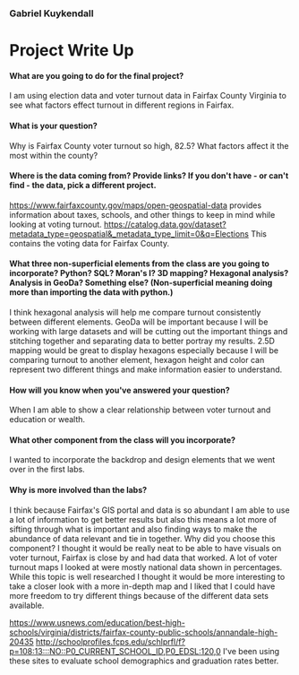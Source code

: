 ### Gabriel Kuykendall
# Project Write Up
#### What are you going to do for the final project?
I am using election data and voter turnout data in Fairfax County Virginia to see what factors effect turnout in different regions in Fairfax.
#### What is your question?
Why is Fairfax County voter turnout so high, 82.5? What factors affect it the most within the county?
#### Where is the data coming from? Provide links? If you don't have - or can't find - the data, pick a different project.
https://www.fairfaxcounty.gov/maps/open-geospatial-data provides information about taxes, schools, and other things to keep in mind while looking at voting turnout.
https://catalog.data.gov/dataset?metadata_type=geospatial&_metadata_type_limit=0&q=Elections
This contains the voting data for Fairfax County.
#### What three non-superficial elements from the class are you going to incorporate? Python? SQL? Moran's I? 3D mapping? Hexagonal analysis? Analysis in GeoDa? Something else? (Non-superficial meaning doing more than importing the data with python.)
I think hexagonal analysis will help me compare turnout consistently between different elements. GeoDa will be important because I will be working with large datasets and will be cutting out the important things and stitching together and separating data to better portray my results. 2.5D mapping would be great to display hexagons especially because I will be comparing turnout to another element, hexagon height and color can represent two different things and make information easier to understand.
#### How will you know when you've answered your question?
When I am able to show a clear relationship between voter turnout and education or wealth.
#### What other component from the class will you incorporate?
I wanted to incorporate the backdrop and design elements that we went over in the first labs.
#### Why is more involved than the labs?
I think because Fairfax's GIS portal and data is so abundant I am able to use a lot of information to get better results but also this means a lot more of sifting through what is important and also finding ways to make the abundance of data relevant and tie in together.
Why did you choose this component?
I thought it would be really neat to be able to have visuals on voter turnout, Fairfax is close by and had data that worked. A lot of voter turnout maps I looked at were mostly national data shown in percentages. While this topic is well researched I thought it would be more interesting to take a closer look with a more in-depth map and I liked that I could have more freedom to try different things because of the different data sets available.

https://www.usnews.com/education/best-high-schools/virginia/districts/fairfax-county-public-schools/annandale-high-20435
http://schoolprofiles.fcps.edu/schlprfl/f?p=108:13:::NO::P0_CURRENT_SCHOOL_ID,P0_EDSL:120,0
I've been using these sites to evaluate school demographics and graduation rates better.
